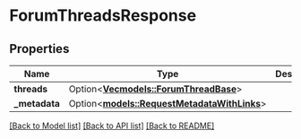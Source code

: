 # ForumThreadsResponse

## Properties

Name | Type | Description | Notes
------------ | ------------- | ------------- | -------------
**threads** | Option<[**Vec<models::ForumThreadBase>**](ForumThreadBase.md)> |  | [optional]
**_metadata** | Option<[**models::RequestMetadataWithLinks**](RequestMetadataWithLinks.md)> |  | [optional]

[[Back to Model list]](../README.md#documentation-for-models) [[Back to API list]](../README.md#documentation-for-api-endpoints) [[Back to README]](../README.md)


